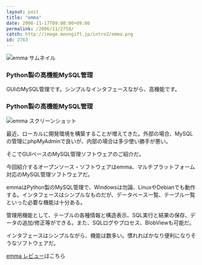 ```yaml
---
layout: post
title: "emma"
date: 2006-11-17T09:00:00+09:00
permalink: /2006/11/2758/
catch: http://image.moongift.jp/intro2/emma.png
id: 2763
---
```

 ![emma サムネイル](http://image.moongift.jp/intro2/emma.t.png "emma サムネイル")
  

### Python製の高機能MySQL管理
  
GUIのMySQL管理です。シンプルなインタフェースながら、高機能です。  
<!--more-->  

### Python製の高機能MySQL管理
  

![emma スクリーンショット](http://image.moongift.jp/intro2/emma.png "emma スクリーンショット")

  

最近、ローカルに開発環境を構築することが増えてきた。外部の場合、MySQLの管理にphpMyAdminで良いが、内部の場合は多少使い勝手が悪い。

  

そこでGUIベースのMySQL管理ソフトウェアのご紹介だ。

  

今回紹介するオープンソース・ソフトウェアはemma、マルチプラットフォーム対応のMySQL管理ソフトウェアだ。

  

emmaはPython製のMySQL管理で、Windowsは勿論、LinuxやDebianでも動作する。インタフェースはシンプルなものだが、データベース一覧、テーブル一覧といった必要な機能は十分ある。

  

管理用機能として、テーブルの各種情報と構造表示、SQL実行と結果の保存、データの追加/修正等ができる。また、SQLログやプロセス、BlobViewも可能だ。

  

インタフェースはシンプルながら、機能は数多い。慣れればかなり便利になりそうなソフトウェアだ。

  

[emma レビュー](http://oss.moongift.jp/review/i-2759.html)はこちら

